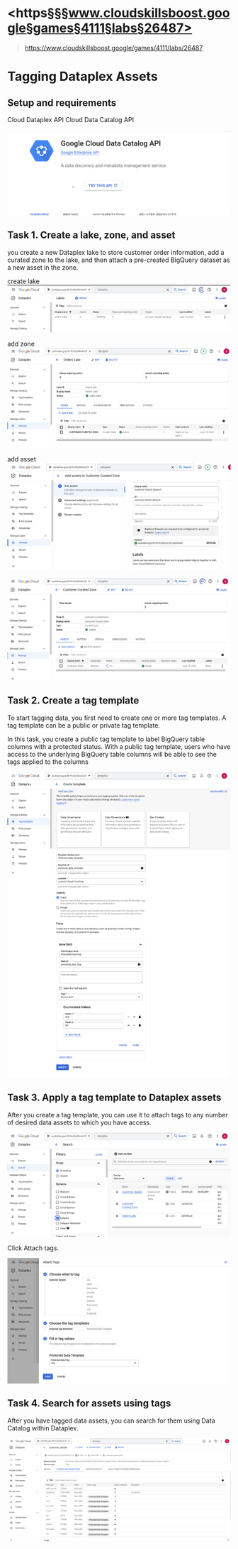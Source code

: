 # <https§§§www.cloudskillsboost.google§games§4111§labs§26487>
> <https://www.cloudskillsboost.google/games/4111/labs/26487>

# Tagging Dataplex Assets


## Setup and requirements

Cloud Dataplex API
Cloud Data Catalog API

![](1686847391042.png)

## Task 1. Create a lake, zone, and asset

you create a new Dataplex lake to store customer order information, add a curated zone to the lake, and then attach a pre-created BigQuery dataset as a new asset in the zone.

create lake
![](1686847490143.png)

add zone
![](1686847698611.png)

add asset
![](1686847758719.png)

![](1686847829567.png)


## Task 2. Create a tag template

To start tagging data, you first need to create one or more tag templates. A tag template can be a public or private tag template. 

In this task, you create a public tag template to label BigQuery table columns with a protected status. With a public tag template, users who have access to the underlying BigQuery table columns will be able to see the tags applied to the columns

![](1686847995235.png)


## Task 3. Apply a tag template to Dataplex assets

After you create a tag template, you can use it to attach tags to any number of desired data assets to which you have access.

![](1686848104938.png)

Click Attach tags.

![](1686848180091.png)


## Task 4. Search for assets using tags

After you have tagged data assets, you can search for them using Data Catalog within Dataplex.

![](1686848291871.png)

